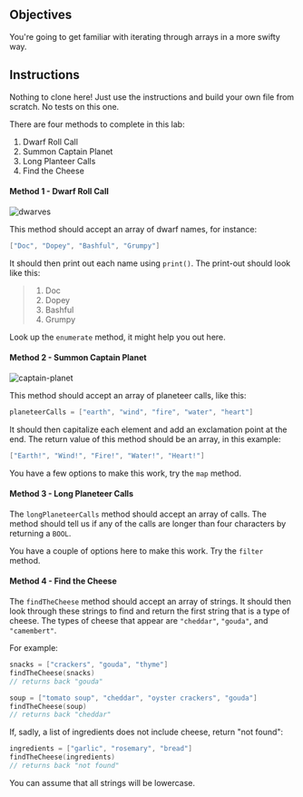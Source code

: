 

## Objectives

You're going to get familiar with iterating through arrays in a more swifty way.

## Instructions

Nothing to clone here! Just use the instructions and build your own file from scratch. No tests on this one.

There are four methods to complete in this lab:

1. Dwarf Roll Call
2. Summon Captain Planet
3. Long Planteer Calls
4. Find the Cheese

#### Method 1 - Dwarf Roll Call

![dwarves](https://s3-us-west-2.amazonaws.com/web-dev-readme-photos/cartoon-collections/dwarves.jpg)

This method should accept an array of dwarf names, for instance:

```swift
["Doc", "Dopey", "Bashful", "Grumpy"]
```

It should then print out each name using `print()`. The print-out should look like this:

> 1. Doc
> 2. Dopey
> 3. Bashful
> 4. Grumpy

Look up the `enumerate` method, it might help you out here.

#### Method 2 - Summon Captain Planet

![captain-planet](https://s3-us-west-2.amazonaws.com/web-dev-readme-photos/cartoon-collections/captain-planet.jpeg)

This method should accept an array of planeteer calls, like this:

```swift
planeteerCalls = ["earth", "wind", "fire", "water", "heart"]
```

It should then capitalize each element and add an exclamation point at the end. The return value of this method should be an array, in this example:

```swift
["Earth!", "Wind!", "Fire!", "Water!", "Heart!"]
```

You have a few options to make this work, try the `map` method.


#### Method 3 - Long Planeteer Calls

The `longPlaneteerCalls` method should accept an array of calls. The method should tell us if any of the calls are longer than four characters by returning a `BOOL`.

You have a couple of options here to make this work. Try the `filter` method. 


#### Method 4 - Find the Cheese

The `findTheCheese` method should accept an array of strings. It should then look through these strings to find and return the first string that is a type of cheese. The types of cheese that appear are  `"cheddar"`, `"gouda"`, and `"camembert"`.

For example:

```swift
snacks = ["crackers", "gouda", "thyme"]
findTheCheese(snacks)
// returns back "gouda"
```


```swift
soup = ["tomato soup", "cheddar", "oyster crackers", "gouda"]
findTheCheese(soup)
// returns back "cheddar"
```

If, sadly, a list of ingredients does not include cheese, return "not found":

```swift
ingredients = ["garlic", "rosemary", "bread"]
findTheCheese(ingredients)
// returns back "not found"
```

You can assume that all strings will be lowercase.
